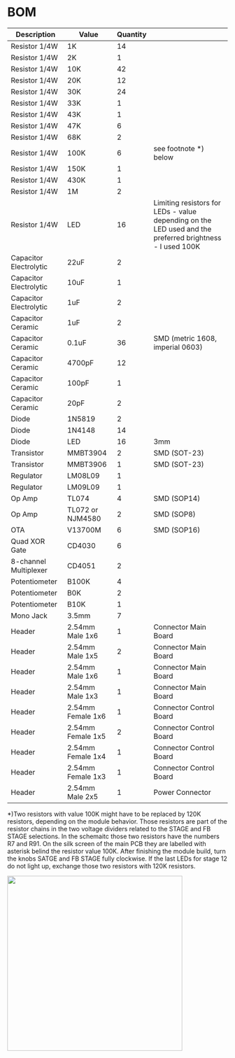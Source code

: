# BOM

| Description | Value | Quantity | |
| --- | --- | --- | --- |
| Resistor 1/4W | 1K | 14 | |
| Resistor 1/4W | 2K | 1 | |
| Resistor 1/4W | 10K | 42 | |
| Resistor 1/4W | 20K | 12 | |
| Resistor 1/4W | 30K | 24 | |
| Resistor 1/4W | 33K | 1 | |
| Resistor 1/4W | 43K | 1 | |
| Resistor 1/4W | 47K | 6 | |
| Resistor 1/4W | 68K | 2 | |
| Resistor 1/4W | 100K | 6 | see footnote *) below |
| Resistor 1/4W | 150K | 1 | |
| Resistor 1/4W | 430K | 1 | |
| Resistor 1/4W | 1M | 2 | |
| Resistor 1/4W | LED | 16 | Limiting resistors for LEDs - value depending on the LED used and the preferred brightness - I used 100K |
| Capacitor Electrolytic | 22uF | 2 | |
| Capacitor Electrolytic | 10uF | 1 | |
| Capacitor Electrolytic | 1uF | 2 | |
| Capacitor Ceramic | 1uF | 2 | |
| Capacitor Ceramic | 0.1uF | 36 | SMD (metric 1608, imperial 0603) |
| Capacitor Ceramic | 4700pF | 12 | |
| Capacitor Ceramic | 100pF | 1 | |
| Capacitor Ceramic | 20pF | 2 | |
| Diode | 1N5819 | 2 | |
| Diode | 1N4148 | 14 | |
| Diode | LED | 16 | 3mm |
| Transistor | MMBT3904 | 2 | SMD (SOT-23) |
| Transistor | MMBT3906 | 1 | SMD (SOT-23) |
| Regulator | LM08L09 | 1 | |
| Regulator | LM09L09 | 1 | |
| Op Amp | TL074 | 4 | SMD (SOP14) |
| Op Amp | TL072 or NJM4580 | 2 | SMD (SOP8) |
| OTA | V13700M | 6 | SMD (SOP16) |
| Quad XOR Gate | CD4030 | 6 | |
| 8-channel Multiplexer | CD4051 | 2 | |
| Potentiometer | B100K | 4 | |
| Potentiometer | B0K | 2 | |
| Potentiometer | B10K | 1 | |
| Mono Jack | 3.5mm | 7 | |
| Header | 2.54mm Male 1x6 | 1 | Connector Main Board |
| Header | 2.54mm Male 1x5 | 2 | Connector Main Board |
| Header | 2.54mm Male 1x6 | 1 | Connector Main Board |
| Header | 2.54mm Male 1x3 | 1 | Connector Main Board |
| Header | 2.54mm Female 1x6 | 1 | Connector Control Board |
| Header | 2.54mm Female 1x5 | 2 | Connector Control Board |
| Header | 2.54mm Female 1x4 | 1 | Connector Control Board |
| Header | 2.54mm Female 1x3 | 1 | Connector Control Board |
| Header | 2.54mm Male 2x5 | 1 | Power Connector |

*)Two resistors with value 100K might have to be replaced by 120K resistors, depending on the module behavior. Those resistors are part of the resistor chains in the two voltage dividers related to the STAGE and FB STAGE selections.
In the schemaitc those two resistors have the numbers R7 and R91. On the silk screen of the main PCB they are labelled with asterisk belind the resistor value 100K.
After finishing the module build, turn the knobs SATGE and FB STAGE fully clockwise.
If the last LEDs for stage 12 do not light up, exchange those two resistors with 120K resistors.

<img width="400" src="https://github.com/user-attachments/assets/5df2db97-c19e-4831-aadc-a91169670d85" />
